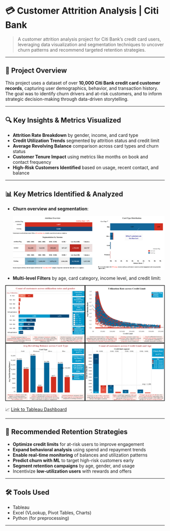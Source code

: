# 💳 Customer Attrition Analysis | Citi Bank

> A customer attrition analysis project for Citi Bank’s credit card users, leveraging data visualization and segmentation techniques to uncover churn patterns and recommend targeted retention strategies.

---

## 📌 Project Overview

This project uses a dataset of over **10,000 Citi Bank credit card customer records**, capturing user demographics, behavior, and transaction history. The goal was to identify churn drivers and at-risk customers, and to inform strategic decision-making through data-driven storytelling.

---

## 🔍 Key Insights & Metrics Visualized

- **Attrition Rate Breakdown** by gender, income, and card type  
- **Credit Utilization Trends** segmented by attrition status and credit limit  
- **Average Revolving Balance** comparison across card types and churn status  
- **Customer Tenure Impact** using metrics like months on book and contact frequency  
- **High-Risk Customers Identified** based on usage, recent contact, and balance  

---

## 📊 Key Metrics Identified & Analyzed

- **Churn overview and segmentation**:
  
  ![Dashboard Preview](https://github.com/SoumyaShahh/Customer-Attrition-Analysis/blob/main/screenshots/Explanatory%20Analysis.png)
  
  
- **Multi-level Filters** by age, card category, income level, and credit limit:
  
![Dashboard Preview](https://github.com/SoumyaShahh/Customer-Attrition-Analysis/blob/main/screenshots/CustomerAttrition_Grid.png)  

📈 [Link to Tableau Dashboard](https://public.tableau.com/app/profile/soumya.shah6876/viz/MIS561FinalProject/FinalSTORY)  

---

## 🧠 Recommended Retention Strategies

- **Optimize credit limits** for at-risk users to improve engagement
- **Expand behavioral analysis** using spend and repayment trends
- **Enable real-time monitoring** of balances and utilization patterns
- **Predict churn with ML** to target high-risk customers early
- **Segment retention campaigns** by age, gender, and usage
- Incentivize **low-utilization users** with rewards and offers

---

## 🛠 Tools Used

- Tableau  
- Excel (VLookup, Pivot Tables, Charts)
- Python (for preprocessing)  

---
